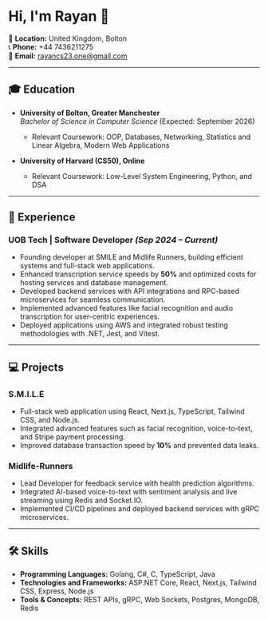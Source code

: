 # Hi, I'm Rayan 👋

📍 **Location:** United Kingdom, Bolton  
📞 **Phone:** +44 7436211275  
📧 **Email:** rayancs23.one@gmail.com  

---

## 🎓 Education

- **University of Bolton, Greater Manchester**  
  *Bachelor of Science in Computer Science* (Expected: September 2026)  
  - Relevant Coursework: OOP, Databases, Networking, Statistics and Linear Algebra, Modern Web Applications

- **University of Harvard (CS50), Online**  
  - Relevant Coursework: Low-Level System Engineering, Python, and DSA  

---

## 💼 Experience

### **UOB Tech | Software Developer** *(Sep 2024 – Current)*  
- Founding developer at SMILE and Midlife Runners, building efficient systems and full-stack web applications.  
- Enhanced transcription service speeds by **50%** and optimized costs for hosting services and database management.  
- Developed backend services with API integrations and RPC-based microservices for seamless communication.  
- Implemented advanced features like facial recognition and audio transcription for user-centric experiences.  
- Deployed applications using AWS and integrated robust testing methodologies with .NET, Jest, and Vitest.  

---

## 💻 Projects

### **S.M.I.L.E**
- Full-stack web application using React, Next.js, TypeScript, Tailwind CSS, and Node.js.
- Integrated advanced features such as facial recognition, voice-to-text, and Stripe payment processing.
- Improved database transaction speed by **10%** and prevented data leaks.

### **Midlife-Runners**
- Lead Developer for feedback service with health prediction algorithms.
- Integrated AI-based voice-to-text with sentiment analysis and live streaming using Redis and Socket.IO.
- Implemented CI/CD pipelines and deployed backend services with gRPC microservices.

---

## 🛠 Skills

- **Programming Languages:** Golang, C#, C, TypeScript, Java  
- **Technologies and Frameworks:** ASP.NET Core, React, Next.js, Tailwind CSS, Express, Node.js  
- **Tools & Concepts:** REST APIs, gRPC, Web Sockets, Postgres, MongoDB, Redis

